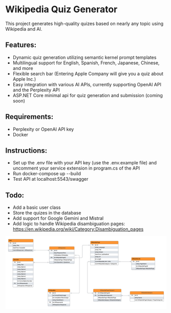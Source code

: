 # Wikipedia Quiz Generator

This project generates high-quality quizes based on nearly any topic using Wikipedia and AI.

## Features:
- Dynamic quiz generation utilizing semantic kernel prompt templates  
- Multilingual support for English, Spanish, French, Japanese, Chinese, and more
- Flexible search bar (Entering Apple Company will give you a quiz about Apple Inc.)
- Easy integration with various AI APIs, currently supporting OpenAI API and the Perplexity API
- ASP.NET Core minimal api for quiz generation and submission (coming soon)

## Requirements:
- Perplexity or OpenAI API key
- Docker

## Instructions:
- Set up the .env file with your API key (use the .env.example file) and uncomment your service extension in program.cs of the API
- Run docker-compose up --build
- Test API at localhost:5543/swagger

## Todo:
- Add a basic user class
- Store the quizes in the database
- Add support for Google Gemini and Mistral
- Add logic to handle Wikipedia disambiguation pages: https://en.wikipedia.org/wiki/Category:Disambiguation_pages

![ERD Diagram](backend/WikiQuizERD.png)